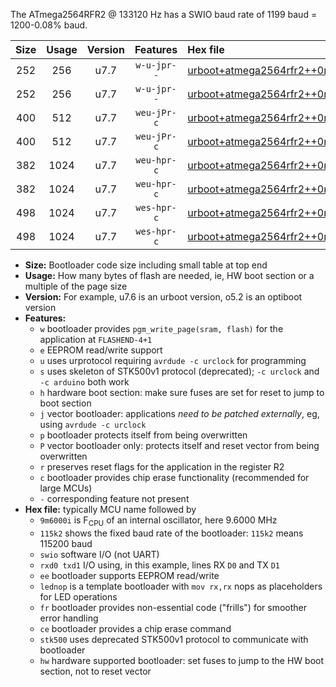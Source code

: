 The ATmega2564RFR2 @ 133120 Hz has a SWIO baud rate of 1199 baud = 1200-0.08% baud.

|Size|Usage|Version|Features|Hex file|
|:-:|:-:|:-:|:-:|:--|
|252|256|u7.7|`w-u-jpr--`|[urboot+atmega2564rfr2++0m133120i++++1k2_swio_rxd2_txd3.hex](https://raw.githubusercontent.com/stefanrueger/urboot.hex/main/mcus/atmega2564rfr2/internal_oscillator/fint++0m133120_Hz/br++++1k2_bps/urboot+atmega2564rfr2++0m133120i++++1k2_swio_rxd2_txd3.hex)|
|252|256|u7.7|`w-u-jpr--`|[urboot+atmega2564rfr2++0m133120i++++1k2_swio_rxe0_txe1.hex](https://raw.githubusercontent.com/stefanrueger/urboot.hex/main/mcus/atmega2564rfr2/internal_oscillator/fint++0m133120_Hz/br++++1k2_bps/urboot+atmega2564rfr2++0m133120i++++1k2_swio_rxe0_txe1.hex)|
|400|512|u7.7|`weu-jPr-c`|[urboot+atmega2564rfr2++0m133120i++++1k2_swio_rxd2_txd3_ee_lednop_fr_ce.hex](https://raw.githubusercontent.com/stefanrueger/urboot.hex/main/mcus/atmega2564rfr2/internal_oscillator/fint++0m133120_Hz/br++++1k2_bps/urboot+atmega2564rfr2++0m133120i++++1k2_swio_rxd2_txd3_ee_lednop_fr_ce.hex)|
|400|512|u7.7|`weu-jPr-c`|[urboot+atmega2564rfr2++0m133120i++++1k2_swio_rxe0_txe1_ee_lednop_fr_ce.hex](https://raw.githubusercontent.com/stefanrueger/urboot.hex/main/mcus/atmega2564rfr2/internal_oscillator/fint++0m133120_Hz/br++++1k2_bps/urboot+atmega2564rfr2++0m133120i++++1k2_swio_rxe0_txe1_ee_lednop_fr_ce.hex)|
|382|1024|u7.7|`weu-hpr-c`|[urboot+atmega2564rfr2++0m133120i++++1k2_swio_rxd2_txd3_ee_lednop_fr_ce_hw.hex](https://raw.githubusercontent.com/stefanrueger/urboot.hex/main/mcus/atmega2564rfr2/internal_oscillator/fint++0m133120_Hz/br++++1k2_bps/urboot+atmega2564rfr2++0m133120i++++1k2_swio_rxd2_txd3_ee_lednop_fr_ce_hw.hex)|
|382|1024|u7.7|`weu-hpr-c`|[urboot+atmega2564rfr2++0m133120i++++1k2_swio_rxe0_txe1_ee_lednop_fr_ce_hw.hex](https://raw.githubusercontent.com/stefanrueger/urboot.hex/main/mcus/atmega2564rfr2/internal_oscillator/fint++0m133120_Hz/br++++1k2_bps/urboot+atmega2564rfr2++0m133120i++++1k2_swio_rxe0_txe1_ee_lednop_fr_ce_hw.hex)|
|498|1024|u7.7|`wes-hpr-c`|[urboot+atmega2564rfr2++0m133120i++++1k2_swio_rxd2_txd3_ee_lednop_fr_ce_stk500_hw.hex](https://raw.githubusercontent.com/stefanrueger/urboot.hex/main/mcus/atmega2564rfr2/internal_oscillator/fint++0m133120_Hz/br++++1k2_bps/urboot+atmega2564rfr2++0m133120i++++1k2_swio_rxd2_txd3_ee_lednop_fr_ce_stk500_hw.hex)|
|498|1024|u7.7|`wes-hpr-c`|[urboot+atmega2564rfr2++0m133120i++++1k2_swio_rxe0_txe1_ee_lednop_fr_ce_stk500_hw.hex](https://raw.githubusercontent.com/stefanrueger/urboot.hex/main/mcus/atmega2564rfr2/internal_oscillator/fint++0m133120_Hz/br++++1k2_bps/urboot+atmega2564rfr2++0m133120i++++1k2_swio_rxe0_txe1_ee_lednop_fr_ce_stk500_hw.hex)|

- **Size:** Bootloader code size including small table at top end
- **Usage:** How many bytes of flash are needed, ie, HW boot section or a multiple of the page size
- **Version:** For example, u7.6 is an urboot version, o5.2 is an optiboot version
- **Features:**
  + `w` bootloader provides `pgm_write_page(sram, flash)` for the application at `FLASHEND-4+1`
  + `e` EEPROM read/write support
  + `u` uses urprotocol requiring `avrdude -c urclock` for programming
  + `s` uses skeleton of STK500v1 protocol (deprecated); `-c urclock` and `-c arduino` both work
  + `h` hardware boot section: make sure fuses are set for reset to jump to boot section
  + `j` vector bootloader: applications *need to be patched externally*, eg, using `avrdude -c urclock`
  + `p` bootloader protects itself from being overwritten
  + `P` vector bootloader only: protects itself and reset vector from being overwritten
  + `r` preserves reset flags for the application in the register R2
  + `c` bootloader provides chip erase functionality (recommended for large MCUs)
  + `-` corresponding feature not present
- **Hex file:** typically MCU name followed by
  + `9m6000i` is F<sub>CPU</sub> of an internal oscillator, here 9.6000 MHz
  + `115k2` shows the fixed baud rate of the bootloader: `115k2` means 115200 baud
  + `swio` software I/O (not UART)
  + `rxd0 txd1` I/O using, in this example, lines RX `D0` and TX `D1`
  + `ee` bootloader supports EEPROM read/write
  + `lednop` is a template bootloader with `mov rx,rx` nops as placeholders for LED operations
  + `fr` bootloader provides non-essential code ("frills") for smoother error handling
  + `ce` bootloader provides a chip erase command
  + `stk500` uses deprecated STK500v1 protocol to communicate with bootloader
  + `hw` hardware supported bootloader: set fuses to jump to the HW boot section, not to reset vector
